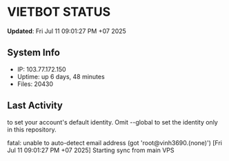 # VIETBOT STATUS
**Updated**: Fri Jul 11 09:01:27 PM +07 2025

## System Info
- IP: 103.77.172.150
- Uptime: up 6 days, 48 minutes
- Files: 20430

## Last Activity
to set your account's default identity.
Omit --global to set the identity only in this repository.

fatal: unable to auto-detect email address (got 'root@vinh3690.(none)')
[Fri Jul 11 09:01:27 PM +07 2025] Starting sync from main VPS
